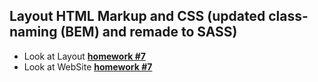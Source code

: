 ## Layout HTML Markup and CSS (updated class-naming (BEM) and remade to SASS)
- Look at Layout  [**homework #7**](<https://www.figma.com/file/oTYBECAN79dXy19hzWObO4/Web-Studio-(Version-2.1)?node-id=1%3A1821>)
- Look at WebSite [**homework #7**](<https://dankozz1t.github.io/goit-markup-hw-07/>)
 
